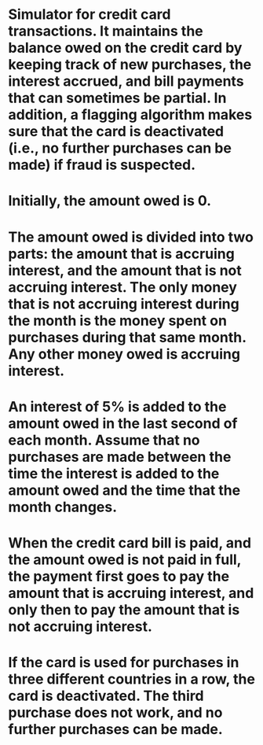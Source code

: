 # Simulator for credit card transactions. It maintains the balance owed on the credit card by keeping track of new purchases, the interest accrued, and bill payments that can sometimes be partial. In addition, a flagging algorithm makes sure that the card is deactivated (i.e., no further purchases can be made) if fraud is suspected.

# Initially, the amount owed is 0.
# The amount owed is divided into two parts: the amount that is accruing interest, and the amount that is not accruing interest. The only money that is not accruing interest during the month is the money spent on purchases during that same month. Any other money owed is accruing interest.
# An interest of 5% is added to the amount owed in the last second of each month. Assume that no purchases are made between the time the interest is added to the amount owed and the time that the month changes.
# When the credit card bill is paid, and the amount owed is not paid in full, the payment first goes to pay the amount that is accruing interest, and only then to pay the amount that is not accruing interest.
# If the card is used for purchases in three different countries in a row, the card is deactivated. The third purchase does not work, and no further purchases can be made.

